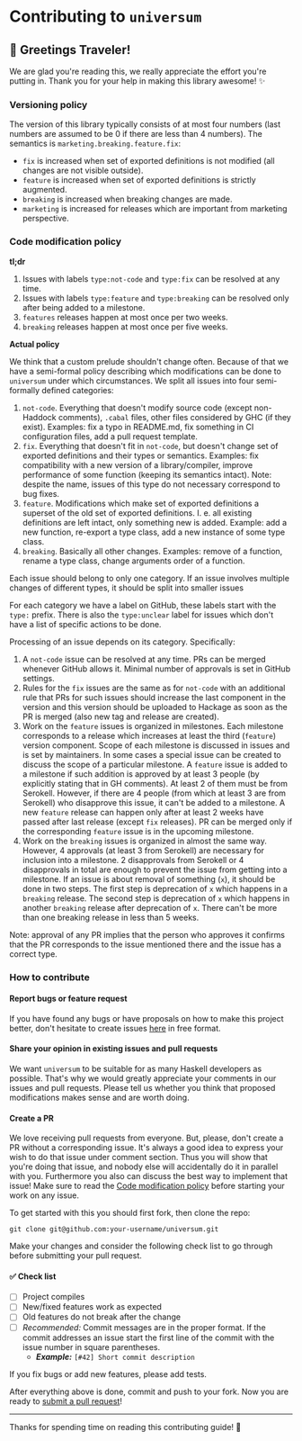 # Contributing to `universum`

## :wave: Greetings Traveler!

We are glad you're reading this, we really appreciate the effort you're
putting in. Thank you for your help in making this library awesome! :sparkles:

### Versioning policy
The version of this library typically consists of at most four numbers (last numbers are assumed to be 0 if there are less than 4 numbers).
The semantics is `marketing.breaking.feature.fix`:
* `fix` is increased when set of exported definitions is not modified (all changes are not visible outside).
* `feature` is increased when set of exported definitions is strictly augmented.
* `breaking` is increased when breaking changes are made.
* `marketing` is increased for releases which are important from marketing perspective.

### Code modification policy

**tl;dr**

1. Issues with labels `type:not-code` and `type:fix` can be resolved at any time.
2. Issues with labels `type:feature` and `type:breaking` can be resolved only after being added to a milestone.
3. `features` releases happen at most once per two weeks.
3. `breaking` releases happen at most once per five weeks.

**Actual policy**

We think that a custom prelude shouldn't change often.
Because of that we have a semi-formal policy describing which modifications can be done to `universum` under which circumstances.
We split all issues into four semi-formally defined categories:
1. `not-code`.
Everything that doesn't modify source code (except non-Haddock comments), `.cabal` files, other files considered by GHC (if they exist).
Examples: fix a typo in README.md, fix something in CI configuration files, add a pull request template.
2. `fix`.
Everything that doesn't fit in `not-code`, but doesn't change set of exported definitions and their types or semantics.
Examples: fix compatibility with a new version of a library/compiler, improve performance of some function (keeping its semantics intact).
Note: despite the name, issues of this type do not necessary correspond to bug fixes.
3. `feature`.
Modifications which make set of exported definitions a superset of the old set of exported definitions.
I. e. all existing definitions are left intact, only something new is added.
Example: add a new function, re-export a type class, add a new instance of some type class.
4. `breaking`.
Basically all other changes.
Examples: remove of a function, rename a type class, change arguments order of a function.

Each issue should belong to only one category.
If an issue involves multiple changes of different types, it should be split into smaller issues

For each category we have a label on GitHub, these labels start with the `type:` prefix.
There is also the `type:unclear` label for issues which don't have a list of specific actions to be done.

Processing of an issue depends on its category. Specifically:
1. A `not-code` issue can be resolved at any time.
PRs can be merged whenever GitHub allows it.
Minimal number of approvals is set in GitHub settings.
2. Rules for the `fix` issues are the same as for `not-code` with an additional rule that PRs for such issues should increase the last component in the version and this version should be uploaded to Hackage as soon as the PR is merged (also new tag and release are created).
3. Work on the `feature` issues is organized in milestones.
Each milestone corresponds to a release which increases at least the third (`feature`) version component.
Scope of each milestone is discussed in issues and is set by maintainers.
In some cases a special issue can be created to discuss the scope of a particular milestone.
A `feature` issue is added to a milestone if such addition is approved by at least 3 people (by explicitly stating that in GH comments).
At least 2 of them must be from Serokell.
However, if there are 4 people (from which at least 3 are from Serokell) who disapprove this issue, it can't be added to a milestone.
A new `feature` release can happen only after at least 2 weeks have passed after last release (except `fix` releases).
PR can be merged only if the corresponding `feature` issue is in the upcoming milestone.
4. Work on the `breaking` issues is organized in almost the same way.
However, 4 approvals (at least 3 from Serokell) are necessary for inclusion into a milestone.
2 disapprovals from Serokell or 4 disapprovals in total are enough to prevent the issue from getting into a milestone.
If an issue is about removal of something (`x`), it should be done in two steps.
The first step is deprecation of `x` which happens in a `breaking` release.
The second step is deprecation of `x` which happens in another `breaking` release after deprecation of `x`.
There can't be more than one breaking release in less than 5 weeks.

Note: approval of any PR implies that the person who approves it confirms that the PR corresponds to the issue mentioned there and the issue has a correct type.

### How to contribute

#### Report bugs or feature request
If you have found any bugs or have proposals on how to make this project better,
don't hesitate to create issues
[here](https://github.com/serokell/universum/issues/new) in free format.

#### Share your opinion in existing issues and pull requests
We want `universum` to be suitable for as many Haskell developers as possible.
That's why we would greatly appreciate your comments in our issues and pull requests.
Please tell us whether you think that proposed modifications makes sense and are worth doing.

#### Create a PR
We love receiving pull requests from everyone. But, please, don't create a PR
without a corresponding issue. It's always a good idea to express your wish
to do that issue under comment section. Thus you will show that you're doing
that issue, and nobody else will accidentally do it in parallel with you. Furthermore you
also can discuss the best way to implement that issue!
Make sure to read the [Code modification policy](#code-modification-policy) before starting your work on any issue.

To get started with this you should first fork, then clone the repo:

    git clone git@github.com:your-username/universum.git

Make your changes and consider the following check list to go through before submitting your pull request.

#### :white_check_mark: Check list
- [ ] Project compiles
- [ ] New/fixed features work as expected
- [ ] Old features do not break after the change
- [ ] _Recommended:_ Commit messages are in the proper format. If the commit
  addresses an issue start the first line of the commit with the issue number in
  square parentheses.
  + **_Example:_** `[#42] Short commit description`

If you fix bugs or add new features, please add tests.

After everything above is done, commit and push to your fork.
Now you are ready to [submit a pull request][pr]!

----------
Thanks for spending time on reading this contributing guide! :sparkling_heart:

[pr]: https://github.com/serokell/universum/compare/
